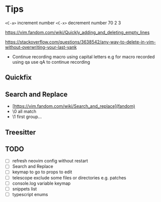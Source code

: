 # Tips

`<C-a>` increment number
`<C-x>` decrement number
70
2
3

<https://vim.fandom.com/wiki/Quickly_adding_and_deleting_empty_lines>

<https://stackoverflow.com/questions/3638542/any-way-to-delete-in-vim-without-overwriting-your-last-yank>

- Continue recording macro using capital letters
  e.g for macro recorded using qa use qA to continue recording

## Quickfix

## Search and Replace

- [https://vim.fandom.com/wiki/Search_and_replace](fandom)
- \0 all match
- \1 first group...

## Treesitter


## TODO

- [ ] refresh neovim config without restart
- [ ] Search and Replace
- [ ] keymap to go to props to edit
- [ ] telescope exclude some files or directories e.g. patches
- [ ] console.log variable keymap
- [ ] snippets list
- [ ] typescript enums
